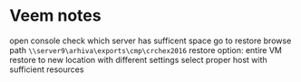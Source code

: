 # Veem notes

open console
check which server has sufficent space
go to restore
browse path `\\server9\arhiva\exports\cmp\crchex2016`
restore
option: entire VM
restore to new location with different settings
select proper host with sufficient resources

